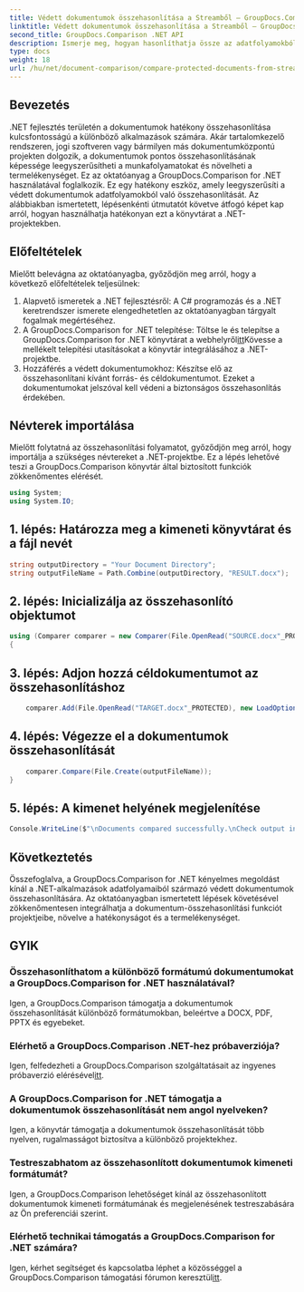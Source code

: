 ```yaml
---
title: Védett dokumentumok összehasonlítása a Streamből – GroupDocs.Comparison for .NET
linktitle: Védett dokumentumok összehasonlítása a Streamből – GroupDocs.Comparison for .NET
second_title: GroupDocs.Comparison .NET API
description: Ismerje meg, hogyan hasonlíthatja össze az adatfolyamokból származó védett dokumentumokat a GroupDocs.Comparison for .NET használatával. Egyszerűsítse a dokumentum-összehasonlítási folyamatot könnyedén.
type: docs
weight: 18
url: /hu/net/document-comparison/compare-protected-documents-from-stream/
---
```

## Bevezetés
.NET fejlesztés területén a dokumentumok hatékony összehasonlítása kulcsfontosságú a különböző alkalmazások számára. Akár tartalomkezelő rendszeren, jogi szoftveren vagy bármilyen más dokumentumközpontú projekten dolgozik, a dokumentumok pontos összehasonlításának képessége leegyszerűsítheti a munkafolyamatokat és növelheti a termelékenységet. Ez az oktatóanyag a GroupDocs.Comparison for .NET használatával foglalkozik. Ez egy hatékony eszköz, amely leegyszerűsíti a védett dokumentumok adatfolyamokból való összehasonlítását. Az alábbiakban ismertetett, lépésenkénti útmutatót követve átfogó képet kap arról, hogyan használhatja hatékonyan ezt a könyvtárat a .NET-projektekben.
## Előfeltételek
Mielőtt belevágna az oktatóanyagba, győződjön meg arról, hogy a következő előfeltételek teljesülnek:
1. Alapvető ismeretek a .NET fejlesztésről: A C# programozás és a .NET keretrendszer ismerete elengedhetetlen az oktatóanyagban tárgyalt fogalmak megértéséhez.
2.  A GroupDocs.Comparison for .NET telepítése: Töltse le és telepítse a GroupDocs.Comparison for .NET könyvtárat a webhelyről[itt](https://releases.groupdocs.com/comparison/net/)Kövesse a mellékelt telepítési utasításokat a könyvtár integrálásához a .NET-projektbe.
3. Hozzáférés a védett dokumentumokhoz: Készítse elő az összehasonlítani kívánt forrás- és céldokumentumot. Ezeket a dokumentumokat jelszóval kell védeni a biztonságos összehasonlítás érdekében.

## Névterek importálása
Mielőtt folytatná az összehasonlítási folyamatot, győződjön meg arról, hogy importálja a szükséges névtereket a .NET-projektbe. Ez a lépés lehetővé teszi a GroupDocs.Comparison könyvtár által biztosított funkciók zökkenőmentes elérését.

```csharp
using System;
using System.IO;
```

## 1. lépés: Határozza meg a kimeneti könyvtárat és a fájl nevét
```csharp
string outputDirectory = "Your Document Directory";
string outputFileName = Path.Combine(outputDirectory, "RESULT.docx");
```
## 2. lépés: Inicializálja az összehasonlító objektumot
```csharp
using (Comparer comparer = new Comparer(File.OpenRead("SOURCE.docx"_PROTECTED), new LoadOptions() { Password = "1234" }))
{
```
## 3. lépés: Adjon hozzá céldokumentumot az összehasonlításhoz
```csharp
    comparer.Add(File.OpenRead("TARGET.docx"_PROTECTED), new LoadOptions() { Password = "5678" });
```
## 4. lépés: Végezze el a dokumentumok összehasonlítását
```csharp
    comparer.Compare(File.Create(outputFileName));
}
```
## 5. lépés: A kimenet helyének megjelenítése
```csharp
Console.WriteLine($"\nDocuments compared successfully.\nCheck output in {Directory.GetCurrentDirectory()}.");
```

## Következtetés
Összefoglalva, a GroupDocs.Comparison for .NET kényelmes megoldást kínál a .NET-alkalmazások adatfolyamaiból származó védett dokumentumok összehasonlítására. Az oktatóanyagban ismertetett lépések követésével zökkenőmentesen integrálhatja a dokumentum-összehasonlítási funkciót projektjeibe, növelve a hatékonyságot és a termelékenységet.
## GYIK
### Összehasonlíthatom a különböző formátumú dokumentumokat a GroupDocs.Comparison for .NET használatával?
Igen, a GroupDocs.Comparison támogatja a dokumentumok összehasonlítását különböző formátumokban, beleértve a DOCX, PDF, PPTX és egyebeket.
### Elérhető a GroupDocs.Comparison .NET-hez próbaverziója?
 Igen, felfedezheti a GroupDocs.Comparison szolgáltatásait az ingyenes próbaverzió elérésével[itt](https://releases.groupdocs.com/).
### A GroupDocs.Comparison for .NET támogatja a dokumentumok összehasonlítását nem angol nyelveken?
Igen, a könyvtár támogatja a dokumentumok összehasonlítását több nyelven, rugalmasságot biztosítva a különböző projektekhez.
### Testreszabhatom az összehasonlított dokumentumok kimeneti formátumát?
Igen, a GroupDocs.Comparison lehetőséget kínál az összehasonlított dokumentumok kimeneti formátumának és megjelenésének testreszabására az Ön preferenciái szerint.
### Elérhető technikai támogatás a GroupDocs.Comparison for .NET számára?
 Igen, kérhet segítséget és kapcsolatba léphet a közösséggel a GroupDocs.Comparison támogatási fórumon keresztül[itt](https://forum.groupdocs.com/c/comparison/12).